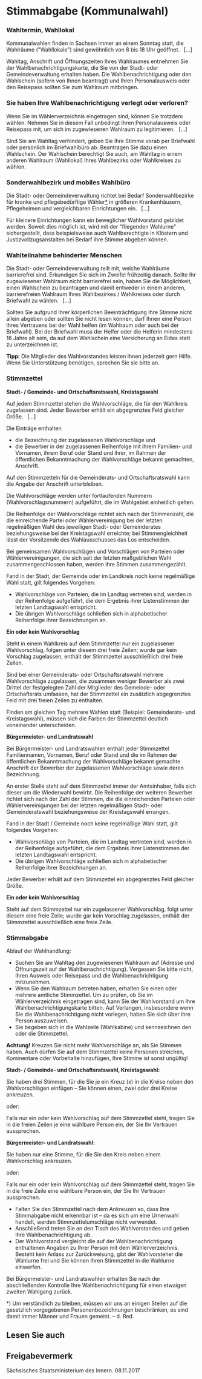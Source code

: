# Stimmabgabe (Kommunalwahl)

### Wahltermin, Wahllokal

Kommunalwahlen finden in Sachsen immer an einem Sonntag statt, die Wahlräume ("Wahllokale") sind gewöhnlich von 8 bis 18 Uhr geöffnet.  [...]

Wahltag, Anschrift und Öffnungszeiten Ihres Wahlraumes entnehmen Sie der Wahlbenachrichtigungskarte, die Sie von der Stadt- oder Gemeindeverwaltung erhalten haben. Die Wahlbenachrichtigung oder den Wahlschein (sofern von Ihnen beantragt) und Ihren Personalausweis oder den Reisepass sollten Sie zum Wahlraum mitbringen.

### Sie haben Ihre Wahlbenachrichtigung verlegt oder verloren?

Wenn Sie im Wählerverzeichnis eingetragen sind, können Sie trotzdem wählen. Nehmen Sie in diesem Fall unbedingt Ihren Personalausweis oder Reisepass mit, um sich im zugewiesenen Wahlraum zu legitimieren.  [...]

Sind Sie am Wahltag verhindert, geben Sie Ihre Stimme vorab per Briefwahl oder persönlich im Briefwahlbüro ab. Beantragen Sie dazu einen Wahlschein. Der Wahlschein berechtigt Sie auch, am Wahltag in einem anderen Wahlraum (Wahllokal) Ihres Wahlbezirks oder Wahlkreises zu wählen.

### Sonderwahlbezirk und mobiles Wahlbüro

Die Stadt- oder Gemeindeverwaltung richtet bei Bedarf Sonderwahlbezirke für kranke und pflegebedürftige Wähler[\*](#*) in größeren Krankenhäusern, Pflegeheimen und vergleichbaren Einrichtungen ein.  [...]

Für kleinere Einrichtungen kann ein beweglicher Wahlvorstand gebildet werden. Soweit dies möglich ist, wird mit der "fliegenden Wahlurne" sichergestellt, dass beispielsweise auch Wahlberechtigte in Klöstern und Justizvollzugsanstalten bei Bedarf ihre Stimme abgeben können.

### Wahlteilnahme behinderter Menschen

Die Stadt- oder Gemeindeverwaltung teilt mit, welche Wahlräume barrierefrei sind. Erkundigen Sie sich im Zweifel frühzeitig danach. Sollte Ihr zugewiesener Wahlraum nicht barrierefrei sein, haben Sie die Möglichkeit, einen Wahlschein zu beantragen und damit entweder in einem anderen, barrierefreien Wahlraum Ihres Wahlbezirkes / Wahlkreises oder durch Briefwahl zu wählen.  [...]

Sollten Sie aufgrund Ihrer körperlichen Beeinträchtigung Ihre Stimme nicht allein abgeben oder sollten Sie nicht lesen können, darf Ihnen eine Person Ihres Vertrauens bei der Wahl helfen (im Wahlraum oder auch bei der Briefwahl). Bei der Briefwahl muss der Helfer oder die Helferin mindestens 16 Jahre alt sein, da auf dem Wahlschein eine Versicherung an Eides statt zu unterzeichnen ist.

**Tipp:**  Die Mitglieder des Wahlvorstandes leisten Ihnen jederzeit gern Hilfe. Wenn Sie Unterstützung benötigen, sprechen Sie sie bitte an.

### Stimmzettel

**Stadt- / Gemeinde- und Ortschaftsratswahl, Kreistagswahl**

Auf jedem Stimmzettel stehen die Wahlvorschläge, die für den Wahlkreis zugelassen sind. Jeder Bewerber erhält ein abgegrenztes Feld gleicher Größe.  [...]

Die Einträge enthalten

* die Bezeichnung der zugelassenen Wahlvorschläge und
* die Bewerber in der zugelassenen Reihenfolge mit ihrem Familien- und Vornamen, ihrem Beruf oder Stand und ihrer, im Rahmen der öffentlichen Bekanntmachung der Wahlvorschläge bekannt gemachten, Anschrift.

Auf den Stimmzetteln für die Gemeinderats- und Ortschaftsratswahl kann die Angabe der Anschrift unterbleiben.

Die Wahlvorschläge werden unter fortlaufenden Nummern (Wahlvorschlagsnummern) aufgeführt, die im Wahlgebiet einheitlich gelten.

Die Reihenfolge der Wahlvorschläge richtet sich nach der Stimmenzahl, die die einreichende Partei oder Wählervereinigung bei der letzten regelmäßigen Wahl des jeweiligen Stadt- oder Gemeinderates beziehungsweise bei der Kreistagswahl erreichte; bei Stimmengleichheit lässt der Vorsitzende des Wahlausschusses das Los entscheiden.

Bei gemeinsamen Wahlvorschlägen und Vorschlägen von Parteien oder Wählervereinigungen, die sich seit der letzten maßgeblichen Wahl zusammengeschlossen haben, werden ihre Stimmen zusammengezählt.

Fand in der Stadt, der Gemeinde oder im Landkreis noch keine regelmäßige Wahl statt, gilt folgendes Vorgehen:

* Wahlvorschläge von Parteien, die im Landtag vertreten sind, werden in der Reihenfolge aufgeführt, die dem Ergebnis ihrer Listenstimmen der letzten Landtagswahl entspricht.
* Die übrigen Wahlvorschläge schließen sich in alphabetischer Reihenfolge ihrer Bezeichnungen an.

**Ein oder kein Wahlvorschlag**

Steht in einem Wahlkreis auf dem Stimmzettel nur ein zugelassener Wahlvorschlag, folgen unter diesem drei freie Zeilen; wurde gar kein Vorschlag zugelassen, enthält der Stimmzettel ausschließlich drei freie Zeilen.

Sind bei einer Gemeinderats- oder Ortschaftsratswahl mehrere Wahlvorschläge zugelassen, die zusammen weniger Bewerber als zwei Drittel der festgelegten Zahl der Mitglieder des Gemeinde- oder Ortschaftsrats umfassen, hat der Stimmzettel ein zusätzlich abgegrenztes Feld mit drei freien Zeilen zu enthalten.

Finden am gleichen Tag mehrere Wahlen statt (Beispiel: Gemeinderats- und Kreistagswahl), müssen sich die Farben der Stimmzettel deutlich voneinander unterscheiden.

**Bürgermeister- und Landratswahl**

Bei Bürgermeister- und Landratswahlen enthält jeder Stimmzettel Familiennamen, Vornamen, Beruf oder Stand und die im Rahmen der öffentlichen Bekanntmachung der Wahlvorschläge bekannt gemachte Anschrift der Bewerber der zugelassenen Wahlvorschläge sowie deren Bezeichnung.

An erster Stelle steht auf dem Stimmzettel immer der Amtsinhaber, falls sich dieser um die Wiederwahl bewirbt. Die Reihenfolge der weiteren Bewerber richtet sich nach der Zahl der Stimmen, die die einreichenden Parteien oder Wählervereinigungen bei der letzten regelmäßigen Stadt- oder Gemeinderatswahl beziehungsweise der Kreistagswahl errangen.

Fand in der Stadt / Gemeinde noch keine regelmäßige Wahl statt, gilt folgendes Vorgehen:

* Wahlvorschläge von Parteien, die im Landtag vertreten sind, werden in der Reihenfolge aufgeführt, die dem Ergebnis ihrer Listenstimmen der letzten Landtagswahl entspricht.
* Die übrigen Wahlvorschläge schließen sich in alphabetischer Reihenfolge ihrer Bezeichnungen an.

Jeder Bewerber erhält auf dem Stimmzettel ein abgegrenztes Feld gleicher Größe.

**Ein oder kein Wahlvorschlag**

Steht auf dem Stimmzettel nur ein zugelassener Wahlvorschlag, folgt unter diesem eine freie Zeile; wurde gar kein Vorschlag zugelassen, enthält der Stimmzettel ausschließlich eine freie Zeile.

### Stimmabgabe

Ablauf der Wahlhandlung:

* Suchen Sie am Wahltag den zugewiesenen Wahlraum auf (Adresse und Öffnungszeit auf der Wahlbenachrichtigung). Vergessen Sie bitte nicht, Ihren Ausweis oder Reisepass und die Wahlbenachrichtigung mitzunehmen.
* Wenn Sie den Wahlraum betreten haben, erhalten Sie einen oder mehrere amtliche Stimmzettel. Um zu prüfen, ob Sie im Wählerverzeichnis eingetragen sind, kann Sie der Wahlvorstand um Ihre Wahlbenachrichtigungskarte bitten. Auf Verlangen, insbesondere wenn Sie die Wahlbenachrichtigung nicht vorlegen, haben Sie sich über ihre Person auszuweisen.
* Sie begeben sich in die Wahlzelle (Wahlkabine) und kennzeichnen den oder die Stimmzettel.

**Achtung!** Kreuzen Sie nicht mehr Wahlvorschläge an, als Sie Stimmen haben. Auch dürfen Sie auf dem Stimmzettel keine Personen streichen, Kommentare oder Vorbehalte hinzufügen, Ihre Stimme ist sonst ungültig!

**Stadt- / Gemeinde- und Ortschaftsratswahl, Kreistagswahl:**

Sie haben drei Stimmen, für die Sie je ein Kreuz (x) in die Kreise neben den Wahlvorschlägen einfügen – Sie können einen, zwei oder drei Kreise ankreuzen.

oder:

Falls nur ein oder kein Wahlvorschlag auf dem Stimmzettel steht, tragen Sie in die freien Zeilen je eine wählbare Person ein, der Sie Ihr Vertrauen aussprechen.

**Bürgermeister- und Landratswahl:**

Sie haben nur eine Stimme, für die Sie den Kreis neben einem Wahlvorschlag ankreuzen.

oder:

Falls nur ein oder kein Wahlvorschlag auf dem Stimmzettel steht, tragen Sie in die freie Zeile eine wählbare Person ein, der Sie Ihr Vertrauen aussprechen.

* Falten Sie den Stimmzettel nach dem Ankreuzen so, dass Ihre Stimmabgabe nicht erkennbar ist – da es sich um eine Urnenwahl handelt, werden Stimmzettelumschläge nicht verwendet.
* Anschließend treten Sie an den Tisch des Wahlvorstandes und geben Ihre Wahlbenachrichtigung ab.
* Der Wahlvorstand vergleicht die auf der Wahlbenachrichtigung enthaltenen Angaben zu Ihrer Person mit dem Wählerverzeichnis. Besteht kein Anlass zur Zurückweisung, gibt der Wahlvorsteher die Wahlurne frei und Sie können Ihren Stimmzettel in die Wahlurne einwerfen.

Bei Bürgermeister- und Landratswahlen erhalten Sie nach der abschließenden Kontrolle Ihre Wahlbenachrichtigung für einen etwaigen zweiten Wahlgang zurück.

\*) Um verständlich zu bleiben, müssen wir uns an einigen Stellen auf die gesetzlich vorgegebenen Personenbezeichnungen beschränken, es sind damit immer Männer und Frauen gemeint. – d. Red.

## Lesen Sie auch

## Freigabevermerk

Sächsisches Staatsministerium des Innern. 08.11.2017

